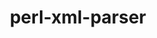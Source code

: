 ---
title: "perl-xml-parser"
layout: cache
categories: [package, develop-2025-04-13]
meta: {"compilers": ["none"], "num_specs": 3, "num_specs_by_stack": {"data-vis-sdk": 1, "e4s": 1, "hep": 2, "root": 3}, "oss": ["ubuntu20.04", "ubuntu22.04"], "platforms": ["linux"], "stacks": ["data-vis-sdk", "e4s", "hep", "root"], "targets": ["x86_64_v3"], "versions": ["2.47"]}
spec_details: [{"compiler": "none", "hash": "6aolejboswucecsnq6lttzbxzk3flrgk", "os": "ubuntu22.04", "platform": "linux", "size": "-", "stacks": ["hep", "root"], "target": "x86_64_v3", "variants": ["build_system=perl"], "versions": ["2.47"]}, {"compiler": "none", "hash": "e5mgxuznvzabich2ls4u74y2uplyf7al", "os": "ubuntu20.04", "platform": "linux", "size": "-", "stacks": ["data-vis-sdk", "root"], "target": "x86_64_v3", "variants": ["build_system=perl"], "versions": ["2.47"]}, {"compiler": "none", "hash": "m3gp7w3dye3djz5o4jygxekr63swyycs", "os": "ubuntu22.04", "platform": "linux", "size": "-", "stacks": ["e4s", "hep", "root"], "target": "x86_64_v3", "variants": ["build_system=perl"], "versions": ["2.47"]}]
---